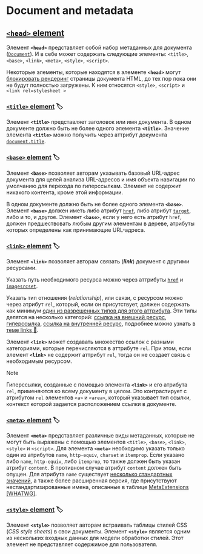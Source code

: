 # Document and metadata

## [`<head>` element](https://html.spec.whatwg.org/multipage/semantics.html#the-head-element)

Элемент **`<head>`** представляет собой набор метаданных для документа ([`Document`](https://html.spec.whatwg.org/multipage/dom.html#document)). И в себе может содержать следующие элементы: `<title>`, `<base>`, `<link>`, `<meta>`, `<style>`, `<script>`.

Некоторые элементы, которые находятся в элементе **`<head>`** могут [блокировать рендеринг](https://web.dev/learn/performance/understanding-the-critical-path#what_resources_are_on_the_critical_rendering_path) страницы документа HTML, до тех пор пока они не будут полностью загружены. К ним относятся  `<style>`, `<script>` и `<link rel=stylesheet >`

### [`<title>` element](https://html.spec.whatwg.org/multipage/semantics.html#the-title-element) 🏷️

Элемент **`<title>`** представляет заголовок или имя документа. В одном документе должно быть не более одного элемента **`<title>`**. Значение элемента **`<title>`** можно получить через аттрибут документа [`document.title`](https://html.spec.whatwg.org/multipage/dom.html#document.title).

### [`<base>` element](https://html.spec.whatwg.org/multipage/semantics.html#the-base-element) 🏷️

Элемент **`<base>`** позволяет авторам указывать базовый URL-адрес документа для целей анализа URL-адресов и имя объекта навигации по умолчанию для перехода по гиперссылкам. Элемент не содержит никакого контента, кроме этой информации.

В одном документе должно быть не более одного элемента **`<base>`**.  Элемент **`<base>`** должен иметь либо атрибут [`href`](https://html.spec.whatwg.org/multipage/semantics.html#dom-base-href), либо атрибут [`target`](https://html.spec.whatwg.org/multipage/semantics.html#dom-base-target), либо и то, и другое. Элемент **`<base>`**, если у него есть атрибут `href`, должен предшествовать любым другим элементам в дереве, атрибуты которых определены как принимающие URL-адреса.

### [`<link>` element](https://html.spec.whatwg.org/multipage/semantics.html#the-link-element) 🏷️ <a id="link-element"></a>

Элемент **`<link>`** позволяет авторам связать (***link***) документ с другими ресурсами.

Указать путь необходимого ресурса можно через аттрибуты [`href`](https://html.spec.whatwg.org/multipage/semantics.html#attr-link-href) и [`imagesrcset`](https://html.spec.whatwg.org/multipage/semantics.html#attr-link-imagesrcset).

Указать тип отношения (*relationship*), или связи, с ресурсом можно через атрибут `rel`, который, если он присутствует, должен содержать как минимум [один из разрешенных типов для этого аттрибута](https://html.spec.whatwg.org/multipage/links.html#linkTypes). Эти типы делятся на несколько категорий: [ссылка на внешний ресурс](https://html.spec.whatwg.org/multipage/links.html#external-resource-link), [гиперссылка](https://html.spec.whatwg.org/multipage/links.html#hyperlink), [ссылка на внутренней ресурс](https://html.spec.whatwg.org/multipage/links.html#internal-resource-link), подробнее можно узнать в [теме links 📂](./links.md).

Элемент **`<link>`** может создавать множество ссылок с разными категориями, которые перечисляются в аттрибуте `rel`. При этом, если элемент **`<link>`** не содержит аттрибут `rel`, тогда он не создает связь с необходимым ресурсом.

> [!NOTE]
> Гиперссылки, созданные с помощью элемента **`<link>`** и его атрибута `rel`, применяются ко всему документу в целом. Это контрастирует с атрибутом `rel` элементов `<a>` и `<area>`, который указывает тип ссылки, контекст которой задается расположением ссылки в документе.

### [`<meta>` element](https://html.spec.whatwg.org/multipage/semantics.html#the-meta-element) 🏷️

Элемент **`<meta>`** представляет различные виды метаданных, которые не могут быть выражены с помощью элементов `<title>`, `<base>`, `<link>`, `<style>` и `<script>`. Для элемента **`<meta>`** необходимо указать только один из атрибутов `name`, `http-equiv`, `charset` и `itemprop`. Если указано либо `name`, `http-equiv`, либо `itemprop`, то также должен быть указан атрибут `content`. В противном случае атрибут `content` должен быть опущен. Для атрибута `name` существует [несколько стандартных значений](https://html.spec.whatwg.org/multipage/semantics.html#standard-metadata-names), а также более расширенная версия, где присутствуют нестандартизированные имена, описанные в таблице [MetaExtensions [WHATWG]](https://wiki.whatwg.org/wiki/MetaExtensions).

### [`<style>` element](https://html.spec.whatwg.org/multipage/semantics.html#the-style-element) 🏷️

Элемент **`<style>`** позволяет авторам встраивать таблицы стилей CSS (*CSS style sheets*) в свои документы. Элемент **`<style>`** является одним из нескольких входных данных для модели обработки стилей. Этот элемент не представляет содержимое для пользователя.
